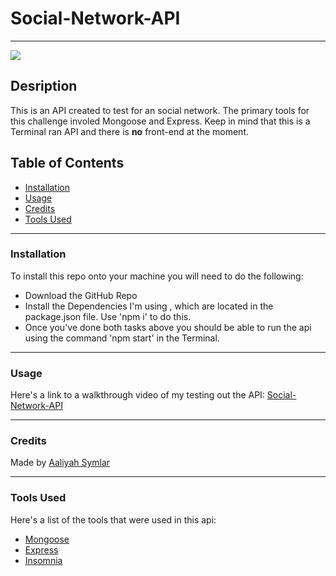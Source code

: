 # Social-Network-API
<hr />
<a href="#"><img src="https://img.shields.io/badge/javascript-100%25-green.svg"/></a>


## Desription
This is an API created to test for an social network. The primary tools for this challenge involed Mongoose and Express. Keep in mind that this is a Terminal ran API and there is <strong>no</strong> front-end at the moment.


## Table of Contents
- [Installation](#installation)
- [Usage](#usage)
- [Credits](#credits)
- [Tools Used](#tools-used)

<hr />

### Installation
 To install this repo onto your machine you will need to do the following:
  * Download the GitHub Repo 
  * Install the Dependencies I'm using , which are located in the package.json file. Use 'npm i' to do this.
  * Once you've done both tasks above you should be able to run the api using the command 'npm start' in the Terminal.

<hr />

### Usage
Here's a link to a walkthrough video of my testing out the API: <a href="">Social-Network-API</a>

<hr />

### Credits
Made by <a href="https://www.linkedin.com/in/aaliyah-symlar-931213102">Aaliyah Symlar</a>

<hr />

### Tools Used
Here's a list of the tools that were used in this api:
* <a href="https://mongoosejs.com" target="_blank">Mongoose</a>
* <a href="https://expressjs.com">Express</a>
* <a href="https://insomnia.rest">Insomnia</a>

